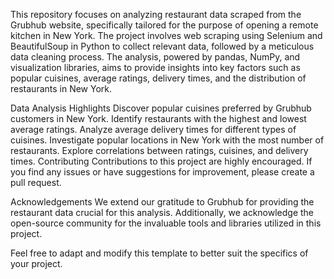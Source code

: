 This repository focuses on analyzing restaurant data scraped from the Grubhub website, 
specifically tailored for the purpose of opening a remote kitchen in New York.
The project involves web scraping using Selenium and BeautifulSoup in Python to collect relevant data, 
followed by a meticulous data cleaning process. The analysis, powered by pandas, NumPy, and visualization libraries, 
aims to provide insights into key factors such as popular cuisines, average ratings, delivery times, and the distribution of restaurants in New York.


Data Analysis Highlights
Discover popular cuisines preferred by Grubhub customers in New York.
Identify restaurants with the highest and lowest average ratings.
Analyze average delivery times for different types of cuisines.
Investigate popular locations in New York with the most number of restaurants.
Explore correlations between ratings, cuisines, and delivery times.
Contributing
Contributions to this project are highly encouraged. If you find any issues or have suggestions for improvement, please create a pull request.


Acknowledgements
We extend our gratitude to Grubhub for providing the restaurant data crucial for this analysis. 
Additionally, we acknowledge the open-source community for the invaluable tools and libraries utilized in this project.

Feel free to adapt and modify this template to better suit the specifics of your project.
